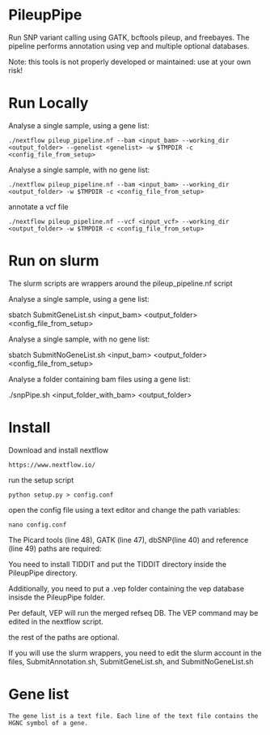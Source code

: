 # PileupPipe

Run SNP variant calling using GATK, bcftools pileup, and freebayes. The pipeline performs annotation using vep and multiple optional databases.

Note: this tools is not properly developed or maintained: use at your own risk!

# Run Locally
Analyse a single sample, using a gene list:

    ./nextflow pileup_pipeline.nf --bam <input_bam> --working_dir <output_folder> --genelist <genelist> -w $TMPDIR -c <config_file_from_setup>

Analyse a single sample, with no gene list:

    ./nextflow pileup_pipeline.nf --bam <input_bam> --working_dir <output_folder> -w $TMPDIR -c <config_file_from_setup>

annotate a vcf file

    ./nextflow pileup_pipeline.nf --vcf <input_vcf> --working_dir <output_folder> -w $TMPDIR -c <config_file_from_setup>


# Run on slurm

The slurm scripts are wrappers around the pileup_pipeline.nf script

Analyse a single sample, using a gene list:

sbatch SubmitGeneList.sh <input_bam> <output_folder> <genelist> <config_file_from_setup>

Analyse a single sample, with no gene list:

sbatch SubmitNoGeneList.sh  <input_bam> <output_folder> <config_file_from_setup>

Analyse a folder containing bam files using a gene list:

./snpPipe.sh <input_folder_with_bam> <output_folder> <genelist>

# Install

Download and  install nextflow

    https://www.nextflow.io/

run the setup script

    python setup.py > config.conf


open the config file using a text editor and change the path variables:
    
    nano config.conf

The Picard tools (line 48), GATK (line 47), dbSNP(line 40) and reference (line 49) paths are required:

You need to install TIDDIT and put the TIDDIT directory inside the PileupPipe directory.

Additionally, you need to put a .vep folder containing the vep database insisde the PileupPipe folder.


Per default, VEP will run the merged refseq DB. The VEP command may be edited in the nextflow script.

the rest of the paths are optional.


If you will use the slurm wrappers, you need to edit the slurm account in the files, SubmitAnnotation.sh, SubmitGeneList.sh, and SubmitNoGeneList.sh


# Gene list

    The gene list is a text file. Each line of the text file contains the HGNC symbol of a gene.
